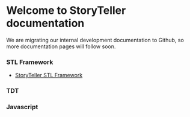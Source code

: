 # Welcome to StoryTeller documentation

We are migrating our internal development documentation to Github, so more documentation pages will follow soon.

### STL Framework

- [StoryTeller STL Framework](docs/docbuilder/STL.md)

### TDT

### Javascript
